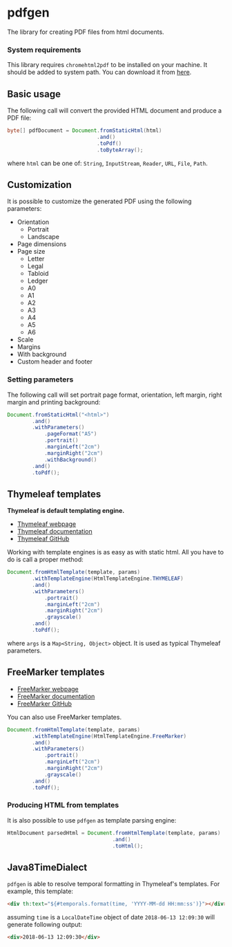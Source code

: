 # pdfgen

The library for creating PDF files from html documents.

### System requirements ###

This library requires `chromehtml2pdf` to be installed on your machine. It should be added to system path. You can download it from [here](https://www.npmjs.com/package/chromehtml2pdf).

Basic usage
---------------

The following call will convert the provided HTML document and produce a PDF file: 

```java
byte[] pdfDocument = Document.fromStaticHtml(html)
                             .and()
                             .toPdf()
                             .toByteArray();
```

where `html` can be one of: `String`, `InputStream`, `Reader`, `URL`, `File`, `Path`. 

Customization
---------------

It is possible to customize the generated PDF using the following parameters:
* Orientation
    * Portrait
    * Landscape
* Page dimensions
* Page size
    * Letter
    * Legal
    * Tabloid
    * Ledger
    * A0
    * A1
    * A2
    * A3
    * A4
    * A5
    * A6
* Scale
* Margins
* With background
* Custom header and footer

### Setting parameters ###

The following call will set portrait page format, orientation, left margin, right margin and printing background:
```java
Document.fromStaticHtml("<html>")
        .and()
        .withParameters()
            .pageFormat("A5")
            .portrait()
            .marginLeft("2cm")
            .marginRight("2cm")
            .withBackground()
        .and()
        .toPdf();
```

Thymeleaf templates
---------------

**Thymeleaf is default templating engine.**

* [Thymeleaf webpage](https://www.thymeleaf.org/index.html)
* [Thymeleaf documentation](https://www.thymeleaf.org/documentation.html)
* [Thymeleaf GitHub](https://github.com/thymeleaf)

Working with template engines is as easy as with static html. All you have to do is call a proper method:
```java
Document.fromHtmlTemplate(template, params)
        .withTemplateEngine(HtmlTemplateEngine.THYMELEAF)
        .and()
        .withParameters()
            .portrait()
            .marginLeft("2cm")
            .marginRight("2cm")
            .grayscale()
        .and()
        .toPdf();
```

where `args` is a `Map<String, Object>` object. It is used as typical Thymeleaf parameters.

FreeMarker templates
---------------

* [FreeMarker webpage](https://freemarker.apache.org/)
* [FreeMarker documentation](https://freemarker.apache.org/docs/index.html)
* [FreeMarker GitHub](https://github.com/apache/freemarker)

You can also use FreeMarker templates.

```java
Document.fromHtmlTemplate(template, params)
        .withTemplateEngine(HtmlTemplateEngine.FreeMarker)
        .and()
        .withParameters()
            .portrait()
            .marginLeft("2cm")
            .marginRight("2cm")
            .grayscale()
        .and()
        .toPdf();
```

### Producing HTML from templates ###

It is also possible to use `pdfgen` as template parsing engine:
```java
HtmlDocument parsedHtml = Document.fromHtmlTemplate(template, params)
                                  .and()
                                  .toHtml();
```

Java8TimeDialect
---------------
`pdfgen` is able to resolve temporal formatting in Thymeleaf's templates. For example, this template:
```html
<div th:text="${#temporals.format(time, 'YYYY-MM-dd HH:mm:ss')}"></div>
```
assuming `time` is a `LocalDateTime` object of date `2018-06-13 12:09:30` will generate following output:
```html
<div>2018-06-13 12:09:30</div>
```
